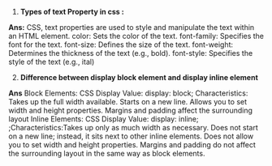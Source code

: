 1.  **Types of text Property in css :**
        
   **Ans:** CSS, text properties are used to style and manipulate the text within an HTML element. 
                color: Sets the color of the text.
                font-family: Specifies the font for the text.
                font-size: Defines the size of the text.
                font-weight: Determines the thickness of the text (e.g., bold).
                font-style: Specifies the style of the text (e.g., ital)

2. **Difference between display block element and display inline element**    

**Ans**      Block Elements:
            CSS Display Value: display: block;
            Characteristics:
            Takes up the full width available.
            Starts on a new line.
            Allows you to set width and height properties.
            Margins and padding affect the surrounding layout
            Inline Elements:
            CSS Display Value: display: inline;
            ;Characteristics:Takes up only as much width as necessary.
            Does not start on a new line; instead, it sits next to other inline elements.
            Does not allow you to set width and height properties.
            Margins and padding do not affect the surrounding layout in the same way as block elements.                
           
       